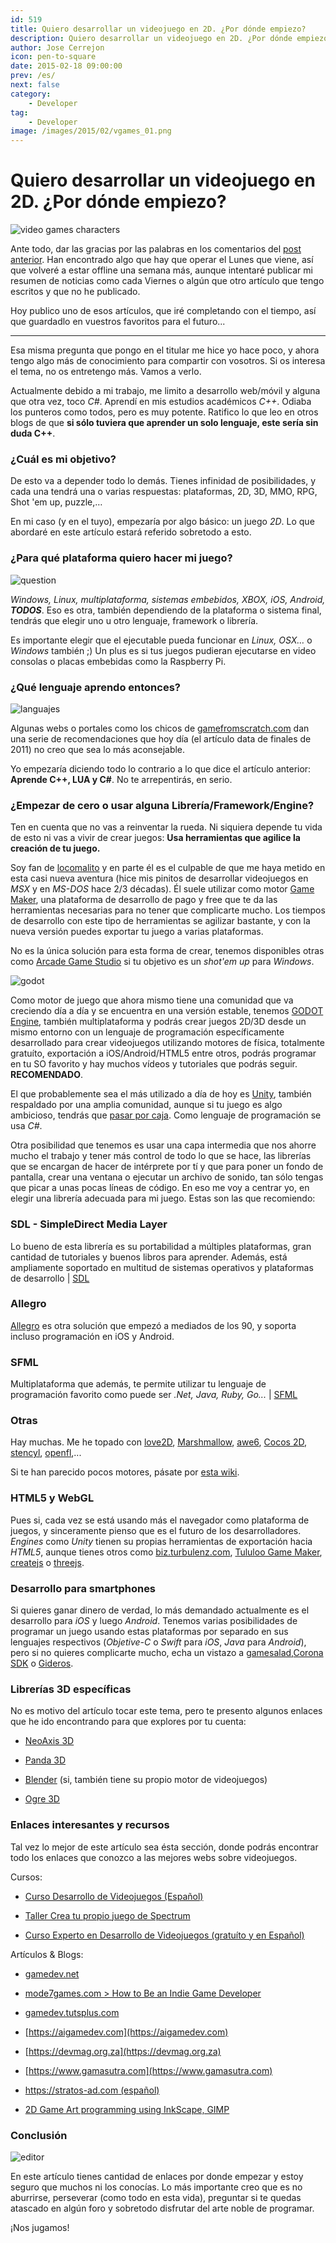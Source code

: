 ```yaml
---
id: 519
title: Quiero desarrollar un videojuego en 2D. ¿Por dónde empiezo?
description: Quiero desarrollar un videojuego en 2D. ¿Por dónde empiezo?
author: Jose Cerrejon
icon: pen-to-square
date: 2015-02-18 09:00:00
prev: /es/
next: false
category:
    - Developer
tag:
    - Developer
image: /images/2015/02/vgames_01.png
---
```


# Quiero desarrollar un videojuego en 2D. ¿Por dónde empiezo?

![video games characters](/images/2015/02/vgames_01.png)

Ante todo, dar las gracias por las palabras en los comentarios del [post anterior](/post.php?id=518). Han encontrado algo que hay que operar el Lunes que viene, así que volveré a estar offline una semana más, aunque intentaré publicar mi resumen de noticias como cada Viernes o algún que otro artículo que tengo escritos y que no he publicado.

Hoy publico uno de esos artículos, que iré completando con el tiempo, así que guardadlo en vuestros favoritos para el futuro...

---

Esa misma pregunta que pongo en el titular me hice yo hace poco, y ahora tengo algo más de conocimiento para compartir con vosotros. Si os interesa el tema, no os entretengo más. Vamos a verlo.

Actualmente debido a mi trabajo, me limito a desarrollo web/móvil y alguna que otra vez, toco _C#_. Aprendí en mis estudios académicos _C++_. Odiaba los punteros como todos, pero es muy potente. Ratifico lo que leo en otros blogs de que **si sólo tuviera que aprender un solo lenguaje, este sería sin duda C++**.

### ¿Cuál es mi objetivo?

De esto va a depender todo lo demás. Tienes infinidad de posibilidades, y cada una tendrá una o varias respuestas: plataformas, 2D, 3D, MMO, RPG, Shot 'em up, puzzle,…

En mi caso (y en el tuyo), empezaría por algo básico: un juego _2D_. Lo que abordaré en este artículo estará referido sobretodo a esto.

### ¿Para qué plataforma quiero hacer mi juego?

![question](/images/2015/02/vgames_02.png)

_Windows, Linux, multiplataforma, sistemas embebidos, XBOX, iOS, Android,_ **_TODOS_**. Eso es otra, también dependiendo de la plataforma o sistema final, tendrás que elegir uno u otro lenguaje, framework o librería.

Es importante elegir que el ejecutable pueda funcionar en _Linux, OSX…_ o _Windows_ también ;) Un plus es si tus juegos pudieran ejecutarse en video consolas o placas embebidas como la Raspberry Pi.

### ¿Qué lenguaje aprendo entonces?

![languajes](/images/2015/02/vgames_03.png)

Algunas webs o portales como los chicos de [gamefromscratch.com](https://www.gamefromscratch.com/post/2011/08/04/I-want-to-be-a-game-developer.aspx) dan una serie de recomendaciones que hoy día (el artículo data de finales de 2011) no creo que sea lo más aconsejable.

Yo empezaría diciendo todo lo contrario a lo que dice el artículo anterior: **Aprende C++, LUA y C#**. No te arrepentirás, en serio.

### ¿Empezar de cero o usar alguna Librería/Framework/Engine?

Ten en cuenta que no vas a reinventar la rueda. Ni siquiera depende tu vida de esto ni vas a vivir de crear juegos: **Usa herramientas que agilice la creación de tu juego.**

Soy fan de [locomalito](https://www.locomalito.com) y en parte él es el culpable de que me haya metido en esta casi nueva aventura (hice mis pinitos de desarrollar videojuegos en _MSX_ y en _MS-DOS_ hace 2/3 décadas). Él suele utilizar como motor [Game Maker](https://www.yoyogames.com/gamemaker/studio), una plataforma de desarrollo de pago y free que te da las herramientas necesarias para no tener que complicarte mucho. Los tiempos de desarrollo con este tipo de herramientas se agilizar bastante, y con la nueva versión puedes exportar tu juego a varias plataformas.

No es la única solución para esta forma de crear, tenemos disponibles otras como [Arcade Game Studio](https://www.bruneras.com/arcadegamestudio/index_es.php) si tu objetivo es un _shot'em up_ para _Windows_.

![godot](/images/2015/02/vgames_04.png)

Como motor de juego que ahora mismo tiene una comunidad que va creciendo día a día y se encuentra en una versión estable, tenemos [GODOT Engine](https://www.godotengine.org/wp/), también multiplataforma y podrás crear juegos 2D/3D desde un mismo entorno con un lenguaje de programación específicamente desarrollado para crear videojuegos utilizando motores de física, totalmente gratuíto, exportación a iOS/Android/HTML5 entre otros, podrás programar en tu SO favorito y hay muchos vídeos y tutoriales que podrás seguir. **RECOMENDADO**.

El que probablemente sea el más utilizado a día de hoy es [Unity](https://unity3d.com/es), también respaldado por una amplia comunidad, aunque si tu juego es algo ambicioso, tendrás que [pasar por caja](https://store.unity3d.com/es/). Como lenguaje de programación se usa _C#_.

Otra posibilidad que tenemos es usar una capa intermedia que nos ahorre mucho el trabajo y tener más control de todo lo que se hace, las librerías que se encargan de hacer de intérprete por tí y que para poner un fondo de pantalla, crear una ventana o ejecutar un archivo de sonido, tan sólo tengas que picar a unas pocas líneas de código. En eso me voy a centrar yo, en elegir una librería adecuada para mi juego. Estas son las que recomiendo:

### SDL - SimpleDirect Media Layer

Lo bueno de esta librería es su portabilidad a múltiples plataformas, gran cantidad de tutoriales y buenos libros para aprender. Además, está ampliamente soportado en multitud de sistemas operativos y plataformas de desarrollo | [SDL](https://www.libsdl.org/download-2.0.php)

### Allegro

[Allegro](https://alleg.sourceforge.net/readme.html) es otra solución que empezó a mediados de los 90, y soporta incluso programación en iOS y Android.

### SFML

Multiplataforma que además, te permite utilizar tu lenguaje de programación favorito como puede ser _.Net, Java, Ruby, Go..._ | [SFML](https://www.sfml-dev.org)

### Otras

Hay muchas. Me he topado con [love2D](https://love2d.org), [Marshmallow](https://guillermoamaral.com/marshmallow_h/), [awe6](https://code.google.com/p/awe6/), [Cocos 2D](https://cocos2d.org), [stencyl](https://www.stencyl.com/download/), [openfl](https://www.openfl.org),...

Si te han parecido pocos motores, pásate por [esta wiki](https://content.gpwiki.org/index.php/Game_Engines).

### HTML5 y WebGL

Pues si, cada vez se está usando más el navegador como plataforma de juegos, y sinceramente pienso que es el futuro de los desarrolladores. _Engines_ como _Unity_ tienen su propias herramientas de exportación hacia _HTML5_, aunque tienes otros como [biz.turbulenz.com](https://biz.turbulenz.com/samples), [Tululoo Game Maker](https://www.tululoo.com), [createjs](https://www.createjs.com/EaselJS) o [threejs](https://threejs.org).

### Desarrollo para smartphones

Si quieres ganar dinero de verdad, lo más demandado actualmente es el desarrollo para _iOS_ y luego _Android_. Tenemos varias posibilidades de programar un juego usando estas plataformas por separado en sus lenguajes respectivos (_Objetive-C_ o _Swift_ para _iOS_, _Java_ para _Android_), pero si no quieres complicarte mucho, echa un vistazo a [gamesalad](https://gamesalad.com),[Corona SDK](https://coronalabs.com/products/corona-sdk/) o [Gideros](https://giderosmobile.com).

### Librerías 3D específicas

No es motivo del artículo tocar este tema, pero te presento algunos enlaces que he ido encontrando para que explores por tu cuenta:

-   [NeoAxis 3D](https://www.neoaxis.com)

-   [Panda 3D](https://www.panda3d.org)

-   [Blender](https://www.blender.org) (si, también tiene su propio motor de videojuegos)

-   [Ogre 3D](https://www.ogre3d.org)

### Enlaces interesantes y recursos

Tal vez lo mejor de este artículo sea ésta sección, donde podrás encontrar todo los enlaces que conozco a las mejores webs sobre videojuegos.

Cursos:

-   [Curso Desarrollo de Videojuegos (Español)](https://www.cursodesarrollovideojuegos.com/ed2012/index.php?sec=material)

-   [Taller Crea tu propio juego de Spectrum](https://www.elmundodelspectrum.com/taller.php)

-   [Curso Experto en Desarrollo de Videojuegos (gratuíto y en Español)](https://www.cursodesarrollovideojuegos.com/ed2012/index.php?sec=material)

Artículos & Blogs:

-   [gamedev.net](https://www.gamedev.net/page/index.html)

-   [mode7games.com > How to Be an Indie Game Developer](https://www.mode7games.com/blog/2012/06/12/how-to-be-an-indie-game-developer/)

-   [gamedev.tutsplus.com](https://gamedev.tutsplus.com)

-   [https://aigamedev.com](https://aigamedev.com)

-   [https://devmag.org.za](https://devmag.org.za)

-   [https://www.gamasutra.com](https://www.gamasutra.com)

-   [https://stratos-ad.com (español)](https://stratos-ad.com)

-   [2D Game Art programming using InkScape, GIMP](https://2dgameartforprogrammers.blogspot.in)

### Conclusión

![editor](/images/2015/02/vgames_05.png)

En este artículo tienes cantidad de enlaces por donde empezar y estoy seguro que muchos ni los conocías. Lo más importante creo que es no aburrirse, perseverar (como todo en esta vida), preguntar si te quedas atascado en algún foro y sobretodo disfrutar del arte noble de programar.

¡Nos jugamos!
